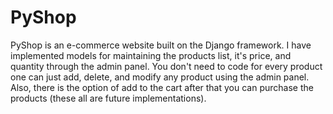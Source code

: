 # PyShop
PyShop is an e-commerce website built on the Django framework. I have implemented models for maintaining the products list, it's price, and quantity through the admin panel. You don't need to code for every product one can just add, delete, and modify any product using the admin panel. Also, there is the option of add to the cart after that you can purchase the products (these all are future implementations).
